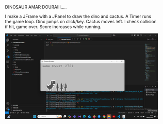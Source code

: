 DINOSAUR AMAR DOURAIII.....


I make a JFrame with a JPanel to draw the dino and cactus. A Timer runs the game loop. Dino jumps on click/key. Cactus moves left. I check collision if hit, game over. Score increases while running.

![image alt](https://github.com/NFairuz/OOD_Dinosaur/blob/main/Screenshot%202025-04-18%20184746.png?raw=true)                  
